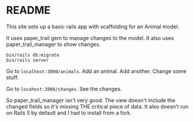 # README

This site sets up a basic rails app with scaffolding for an Animal model.

It uses paper_trail gem to manage changes to the model.  It also uses paper_trail_manager to show changes.

```
bin/rails db:migrate
bin/rails server
```

Go to `localhost:3000/animals`.  Add an animal.  Add another.  Change some stuff.

Go to `locahost:3000/changes`.  See the changes.

So paper_trail_manager isn't very good.  The view doesn't include the changed fields so it's missing THE critical piece of data.  It also doesn't run on Rails 5 by default and I had to install from a fork.
